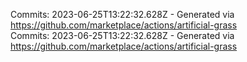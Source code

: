 Commits: 2023-06-25T13:22:32.628Z - Generated via https://github.com/marketplace/actions/artificial-grass
<br>
Commits: 2023-06-25T13:22:32.628Z - Generated via https://github.com/marketplace/actions/artificial-grass
<br>
